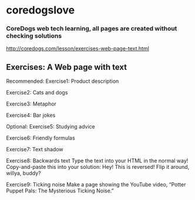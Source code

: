 # coredogslove 

### CoreDogs web tech learning, all pages are created without checking solutions
http://coredogs.com/lesson/exercises-web-page-text.html

## Exercises: A Web page with text

Recommended:
Exercise1: Product description

Exercise2: Cats and dogs

Exercise3: Metaphor

Exercise4: Bar jokes

Optional:
Exercise5: Studying advice

Exercise6: Friendly formulas

Exercise7: Text shadow

Exercise8: Backwards text
Type the text into your HTML in the normal way! Copy-and-paste this into your solution:
Hey!
This is reversed!
Flip it around, willya, buddy?

Exercise9: Ticking noise
Make a page showing the YouTube video, “Potter Puppet Pals: The Mysterious Ticking Noise.” 
